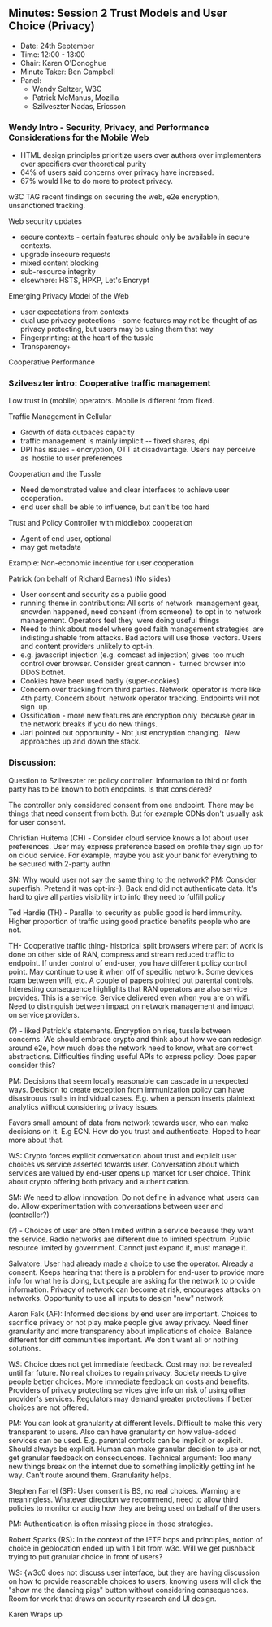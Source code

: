 ## Minutes: Session 2 Trust Models and User Choice (Privacy)
* Date: 24th September
* Time: 12:00 - 13:00
* Chair: Karen O'Donoghue
* Minute Taker: Ben Campbell
* Panel:
  * Wendy Seltzer, W3C
  * Patrick McManus, Mozilla
  * Szilveszter Nadas, Ericsson

### Wendy Intro - Security, Privacy, and Performance Considerations for the Mobile Web

* HTML design principles prioritize users over authors over implementers over specifiers over theoretical purity
* 64% of users said concerns over privacy have increased.
* 67% would like to do more to protect privacy.

w3C TAG recent findings on securing the web, e2e encryption, unsanctioned tracking.

Web security updates
*  secure contexts - certain features should only be available in secure contexts.
*  upgrade insecure requests
*  mixed content blocking
*  sub-resource integrity
*  elsewhere: HSTS, HPKP, Let's Encrypt

Emerging Privacy Model of the Web
* user expectations from contexts
* dual use privacy protections - some features may not be thought of as privacy protecting, but users may be using them that way
* Fingerprinting: at the heart of the tussle
* Transparency+

Cooperative Performance

### Szilveszter intro: Cooperative traffic management

Low trust in (mobile) operators. Mobile is different from fixed.

Traffic Management in Cellular

- Growth of data outpaces capacity
- traffic management is mainly implicit
-- fixed shares, dpi
- DPI has issues - encryption, OTT at disadvantage. Users nay perceive as
 hostile to user preferences

Cooperation and the Tussle
- Need demonstrated value and clear interfaces to achieve user cooperation.
- end user shall be able to influence, but can't be too hard

Trust and Policy Controller with middlebox cooperation
- Agent of end user, optional
- may get metadata

Example: Non-economic incentive for user cooperation

Patrick (on behalf of Richard Barnes) (No slides)
- User consent and security as a public good
- running theme in contributions: All sorts of network
 management gear, snowden happened, need consent (from someone)
 to opt in to network management. Operators feel they
 were doing useful things
- Need to think about model where good faith management strategies
 are indistinguishable from attacks. Bad actors will use those
 vectors. Users and content providers unlikely to opt-in.
- e.g. javascript injection (e.g. comcast ad injection) gives
 too much control over browser. Consider great cannon -
 turned browser into DDoS botnet.
- Cookies have been used badly (super-cookies)
- Concern over tracking from third parties. Network
 operator is more like 4th party. Concern about
 network operator tracking. Endpoints will not sign
 up.
- Ossification - more new features are encryption only
 because gear in the network breaks if you do new things.
- Jari pointed out opportunity - Not just encryption changing.
 New approaches up and down the stack.

### Discussion:

Question to Szilveszter re: policy controller. Information to
third or forth party has to be known to both endpoints. Is that considered?

The controller only considered consent from one endpoint. There may be things that need consent from both. But for example CDNs don't usually ask for user consent.

Christian Huitema (CH) - Consider cloud service knows a lot about
user preferences. User may express preference based on profile they sign
up for on cloud service. For example, maybe you ask your bank for everything to
be secured with 2-party authn

SN: Why would user not say the same thing to the network?
PM: Consider superfish. Pretend it was opt-in:-). Back end
did not authenticate data. It's hard to give all parties visibility
into info they need to fulfill policy

Ted Hardie (TH) - Parallel to security as public good is herd immunity.
Higher proportion of traffic using good practice benefits people who are not.

TH- Cooperative traffic thing- historical split browsers where part of work is done
on other side of RAN, compress and stream reduced traffic to endpoint. If
under control of end-user, you have different policy control point. May continue to use it when off of specific network. Some devices roam between wifi, etc. A couple of papers pointed out parental controls. Interesting consequence highlights that RAN operators are also service provides. This is a service. Service delivered even when you are on wifi. Need to distinguish between impact on network management and impact on service providers.

(?) - liked Patrick's statements. Encryption on rise, tussle between concerns. We should embrace crypto and think about how we can redesign around e2e, how much does the network need to know, what are correct abstractions. Difficulties finding useful APIs to express policy. Does paper consider this?

PM: Decisions that seem locally reasonable can cascade in unexpected ways.
Decision to create exception from immunization policy can have disastrouus rsults
in individual cases. E.g. when a person inserts plaintext analytics without
considering privacy issues.

Favors small amount of data from network towards user, who can make decisions on it. E.g ECN. How do you trust and authenticate. Hoped to hear more about that.

WS: Crypto forces explicit conversation about trust and explicit user choices vs
service asserted towards user. Conversation about which services are valued by
end-user opens up market for user choice. Think about crypto offering both privacy and authentication.

SM: We need to allow innovation. Do not define in advance what users can do. Allow experimentation with conversations between user and (controller?)

(?) - Choices of user are often limited within a service because they want the service. Radio networks are different due to limited spectrum. Public resource limited by government. Cannot just expand it, must manage it.

Salvatore: User had already made a choice to use the operator. Already a consent. Keeps hearing that there is a problem for end-user to provide more info for what he is doing, but people are asking for the network to provide information. Privacy of network can become at risk, encourages attacks on networks. Opportunity to use all inputs to design "new" network

Aaron Falk (AF): Informed decisions by end user are important. Choices to sacrifice privacy or not play make people give away privacy. Need finer granularity and more transparency about implications of choice. Balance different for diff communities important. We don't want all or nothing solutions.

WS: Choice does not get immediate feedback. Cost may not be revealed until far future. No real choices to regain privacy. Society needs to give people better
choices. More immediate feedback on costs and benefits. Providers of privacy protecting services give info on risk of using other provider's services. Regulators may demand greater protections if better choices are not offered.

PM: You can look at granularity at different levels. Difficult to make this very
transparent to users. Also can have granularity on how value-added services can be used. E.g. parental controls can be implicit or explicit. Should always
be explicit. Human can make granular decision to use or not, get granular feedback
on consequences. Technical argument: Too many new things break on the internet due
to something implicitly getting int he way. Can't route around them. Granularity helps.

Stephen Farrel (SF): User consent is BS, no real choices. Warning are meaningless.
Whatever direction we recommend, need to allow third policies to monitor or audig how they are being used on behalf of the users.

PM: Authentication is often missing piece in those strategies.

Robert Sparks (RS): In the context of the IETF bcps and principles, notion
of choice in geolocation ended up with 1 bit from w3c. Will we get pushback trying
to put granular choice in front of users?

WS: {w3c0 does not discuss user interface, but they are having discussion on how
to provide reasonable choices to users, knowing users will click the "show me the dancing pigs" button without considering consequences. Room for work that draws on security research and UI design.

Karen Wraps up
